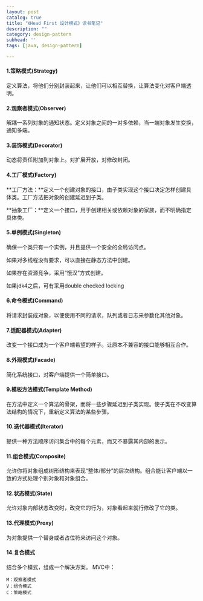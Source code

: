 ```yaml
---
layout: post
catalog: true
title: "《Head First 设计模式》读书笔记"
description: ""
category: design-pattern
subhead: ''
tags: [java, design-pattern]

---
```


#### 1.策略模式(Strategy)

定义算法，将他们分别封装起来，让他们可以相互替换，让算法变化对客户端透明。

#### 2.观察者模式(Observer)

解耦一系列对象的通知状态。定义对象之间的一对多依赖，当一端对象发生变换，通知多端。

#### 3.装饰模式(Decorator)

动态将责任附加到对象上。对扩展开放，对修改封闭。

#### 4.工厂模式(Factory)

**工厂方法：**定义一个创建对象的接口，由子类实现这个接口决定怎样创建具体类。工厂方法把对象的创建延迟到子类。

**抽象工厂：**定义一个接口，用于创建相关或依赖对象的家族，而不明确指定具体类。

#### 5.单例模式(Singleton)

确保一个类只有一个实例，并且提供一个安全的全局访问点。

如果对多线程没有要求，可以直接在静态方法中创建。

如果存在资源竞争，采用“饿汉”方式创建。

如果jdk4之后，可有采用double checked locking

#### 6.命令模式(Command)

将请求封装成对象，以便使用不同的请求，队列或者日志来参数化其他对象。

#### 7.适配器模式(Adapter)

改变一个接口成为一个客户端希望的样子。让原本不兼容的接口能够相互合作。

#### 8.外观模式(Facade)

简化系统接口，对客户端提供一个简单接口。

#### 9.模板方法模式(Template Method)

在方法中定义一个算法的骨架，而将一些步骤延迟到子类实现。使子类在不改变算法结构的情况下，重新定义算法的某些步骤。

#### 10.迭代器模式(Iterator)

提供一种方法顺序访问集合中的每个元素，而又不暴露其内部的表示。

#### 11.组合模式(Composite)

允许你将对象组成树形结构来表现“整体/部分”的层次结构。组合能让客户端以一致的方式处理个别对象和对象组合。

#### 12.状态模式(State)

允许对象内部状态改变时，改变它的行为，对象看起来就行修改了它的类。

#### 13.代理模式(Proxy)

为对象提供一个替身或者占位符来访问这个对象。

#### 14.复合模式
结合多个模式，组成一个解决方案。
MVC中：

    M：观察者模式
    V：组合模式
    C：策略模式


